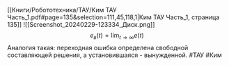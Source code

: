 [[Книги/Робототехника/ТАУ/Ким ТАУ Часть_1.pdf#page=135&selection=111,45,118,1|Ким ТАУ Часть_1, страница 135]]
![[Screenshot_20240229-123334_Диск.png]]
$$e_в(t)=\lim_{t\rightarrow \infty}{e(t)}$$Аналогия такая: переходная ошибка определена свободной составляющей решения, а установившаяся - вынужденной.
#ТАУ #Ким 